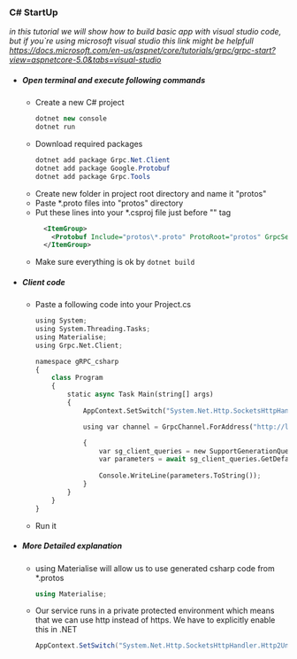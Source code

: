 ### C# StartUp
*in this tutorial we will show how to build basic app with visual studio code, 
but if you`re using microsoft visual studio this link might be helpfull 
https://docs.microsoft.com/en-us/aspnet/core/tutorials/grpc/grpc-start?view=aspnetcore-5.0&tabs=visual-studio*
+ ##### Open terminal and execute following commands
    + Create a new C# project
        ```csharp
        dotnet new console
        dotnet run
        ```
    + Download required packages
        ```csharp
        dotnet add package Grpc.Net.Client
        dotnet add package Google.Protobuf
        dotnet add package Grpc.Tools
         ```
    + Create new folder in project root directory and name it "protos"
    + Paste *.proto files into "protos" directory
    + Put these lines into your *.csproj file just before "</Project>" tag
        ```xml
          <ItemGroup>
            <Protobuf Include="protos\*.proto" ProtoRoot="protos" GrpcServices="Client" />
          </ItemGroup>
        ```
    + Make sure everything is ok by
    `dotnet build`
+ ##### Client code
    + Paste a following code into your Project.cs
        ```python
        using System;
        using System.Threading.Tasks;
        using Materialise;
        using Grpc.Net.Client;
        
        namespace gRPC_csharp
        {
            class Program
            {
                static async Task Main(string[] args)
                {
                    AppContext.SetSwitch("System.Net.Http.SocketsHttpHandler.Http2UnencryptedSupport", true);
        
                    using var channel = GrpcChannel.ForAddress("http://localhost:29431");
        
                    {
                        var sg_client_queries = new SupportGenerationQueries.SupportGenerationQueriesClient(channel);
                        var parameters = await sg_client_queries.GetDefaultParametersAsync(new DefaultParametersRequest{});
                    
                        Console.WriteLine(parameters.ToString());
                    }
                }
            }
        }
        ```
    +  Run it
+ ##### More Detailed explanation
    + using Materialise will allow us to use generated csharp code from *.protos
        ``` csharp 
        using Materialise;
        ```
    + Our service runs in a private protected environment which means that we can use http instead of https. We have to explicitly enable this in .NET
        ```csharp
        AppContext.SetSwitch("System.Net.Http.SocketsHttpHandler.Http2UnencryptedSupport", true);
        ```
